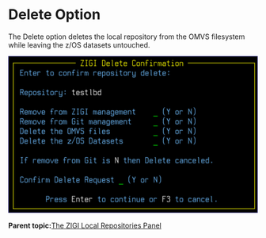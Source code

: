 # Delete Option

The Delete option deletes the local repository from the OMVS filesystem while leaving the z/OS datasets untouched.

![](media/img(24).png)

**Parent topic:**[The ZIGI Local Repositories Panel](zOS_ISPF_Git_Interface_Users_Guide_V3R0_the_zigi_local_repositories_panel.html)

